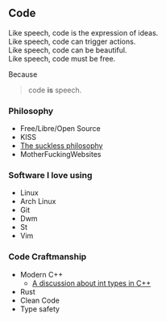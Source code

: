 ## Code

Like speech, code is the expression of ideas.<br/>
Like speech, code can trigger actions.<br/>
Like speech, code can be beautiful.<br/>
Like speech, code must be free.

Because

>code **is** speech.

### Philosophy

- Free/Libre/Open Source
- KISS
- [The suckless philosophy](articles/code/suckless.html)
- MotherFuckingWebsites

### Software I love using

- Linux
- Arch Linux
- Git
- Dwm
- St
- Vim

### Code Craftmanship

- Modern C++
  - [A discussion about int types in C++](articles/code/signed_vs_unsigned_int.html)
- Rust
- Clean Code
- Type safety


